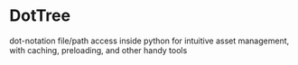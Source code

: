 # DotTree
dot-notation file/path access inside python for intuitive asset management, with caching, preloading, and other handy tools
